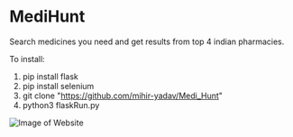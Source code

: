 # MediHunt
Search medicines you need and get results from top 4 indian pharmacies.

To install:

1. pip install flask
2. pip install selenium
3. git clone "https://github.com/mihir-yadav/Medi_Hunt"
4. python3 flaskRun.py

![Image of Website](https://github.com/mihir-yadav/Medi_Hunt/blob/master/Demo/MediHunt_demo.png?raw=true)
